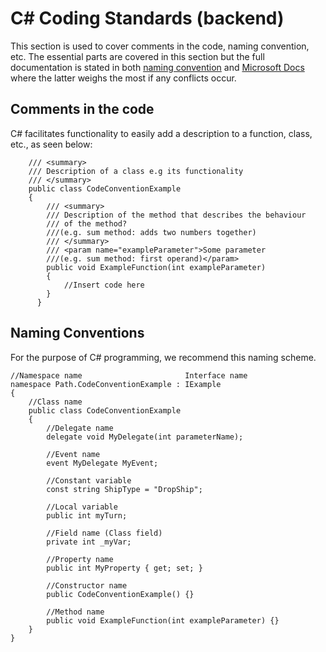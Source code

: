 # C\# Coding Standards (backend)

This section is used to cover comments in the code, naming convention,
etc. The essential parts are covered in this section but the full
documentation is stated in both [naming convention](<https://github.com/ktaranov/naming-convention/blob/master/C%23%20Coding%20Standards%20and%20Naming%20Conventions.md>) and [Microsoft Docs](<https://docs.microsoft.com/en-us/dotnet/csharp/programming-guide/inside-a-program/coding-conventions>) where the latter weighs
the most if any conflicts occur.

## Comments in the code

C\# facilitates functionality to easily add a description to a function,
class, etc., as seen below:

``` 
    /// <summary>
    /// Description of a class e.g its functionality
    /// </summary>
    public class CodeConventionExample
    {
        /// <summary>
        /// Description of the method that describes the behaviour
        /// of the method?
        ///(e.g. sum method: adds two numbers together)
        /// </summary>
        /// <param name="exampleParameter">Some parameter
        ///(e.g. sum method: first operand)</param>
        public void ExampleFunction(int exampleParameter)
        {
            //Insert code here
        }
      }
```

## Naming Conventions

For the purpose of C\# programming, we recommend this naming scheme.

    //Namespace name                       Interface name
    namespace Path.CodeConventionExample : IExample
    {
        //Class name
        public class CodeConventionExample
        {
            //Delegate name
            delegate void MyDelegate(int parameterName);
    
            //Event name
            event MyDelegate MyEvent;
    
            //Constant variable
            const string ShipType = "DropShip";
    
            //Local variable
            public int myTurn;
    
            //Field name (Class field)
            private int _myVar;
    
            //Property name
            public int MyProperty { get; set; }
            
            //Constructor name
            public CodeConventionExample() {}        
            
            //Method name
            public void ExampleFunction(int exampleParameter) {}
        }
    }